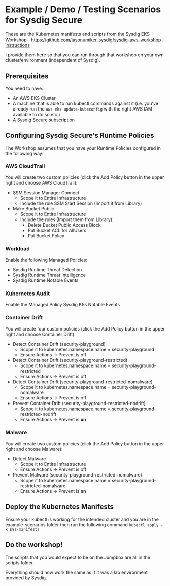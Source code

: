 # Example / Demo / Testing Scenarios for Sysdig Secure

These are the Kubernetes manifests and scripts from the Sysdig EKS Workshop - https://github.com/jasonumiker-sysdig/sysdig-aws-workshop-instructions

I provide them here so that you can run through that workshop on your own cluster/environment (independent of Sysdig).

## Prerequisites

You need to have:
* An AWS EKS Cluster
* A machine that is able to run kubectl commands against it (i.e. you've already run the `aws eks update-kubeconfig` with the right AWS IAM available to do so etc.)
* A Sysdig Secure subscription

## Configuring Sysdig Secure's Runtime Policies

The Workshop assumes that you have your Runtime Policies configured in the following way:

### AWS CloudTrail
You will create two custom policies (click the Add Policy button in the upper right and choose AWS CloudTrail):
* SSM Session Manager Connect
    * Scope it to Entire Infrastructure
    * Include the rule SSM Start Session (Import it from Library)
* Make Bucket Public
    * Scope it to Entire Infrastructure
    * Include the rules (Import them from Library):
        * Delete Bucket Public Access Block
        * Put Bucket ACL for AllUsers
        * Put Bucket Policy

### Workload
Enable the following Managed Policies:
* Sysdig Runtime Threat Detection
* Sysdig Runtime Threat Intelligence
* Sysdig Runtime Notable Events

### Kubernetes Audit
Enable the Managed Policy Sysdig K8s Notable Events

### Container Drift 
You will create four custom policies (click the Add Policy button in the upper right and choose Container Drift):
* Detect Container Drift (security-playground)
    * Scope it to kubernetes.namespace.name = security-playground
    * Ensure Actions -> Prevent is off
* Detect Container Drift (security-playground-restricted)
    * Scope it to kubernetes.namespace.name = security-playground-restricted
    * Ensure Actions -> Prevent is off
* Detect Container Drift (security-playground-restricted-nomalware)
    * Scope it to kubernetes.namespace.name = security-playground-nomalware
    * Ensure Actions -> Prevent is off
* Prevent Container Drift (security-playground-restricted-nodrift)
    * Scope it to kubernetes.namespace.name = security-playground-restricted-nodrift
    * Ensure Actions -> Prevent is **on**

### Malware
You will create two custom policies (click the Add Policy button in the upper right and choose Malware):
* Detect Malware
    * Scope it to Entire Infrastructure
    * Ensure Actions -> Prevent is off
* Prevent Malware (security-playground-restricted-nomalware)
    * Scope it to kubernetes.namespace.name = security-playground-restricted-nomalware
    * Ensure Actions -> Prevent is **on**

## Deploy the Kubernetes Manifests
Ensure your kubectl is working for the intended cluster and you are in the example-scenarios folder then run the following command `kubectl apply -k k8s-manifests`

## Do the workshop!
The scripts that you would expect to be on the Jumpbox are all in the scripts folder.

Everything should now work the same as if it was a lab environment provided by Sysdig.